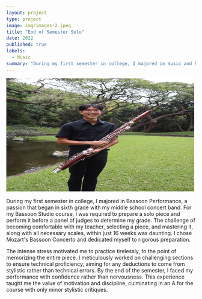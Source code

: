 ```yaml
---
layout: project
type: project
image: img/images-2.jpeg
title: "End of Semester Solo"
date: 2022
published: true
labels:
  - Music
summary: "During my first semester in college, I majored in music and had to prepare a solo throughout that semester that I'd play in front of judges."
---
```

<img class="img-fluid" src="../img/bassoon.jpg" width=500px height=300px>

During my first semester in college, I majored in Bassoon Performance, a passion that began in sixth grade with my middle school concert band. For my Bassoon Studio course, I was required to prepare a solo piece and perform it before a panel of judges to determine my grade. The challenge of becoming comfortable with my teacher, selecting a piece, and mastering it, along with all necessary scales, within just 16 weeks was daunting. I chose Mozart's Bassoon Concerto and dedicated myself to rigorous preparation.

The intense stress motivated me to practice tirelessly, to the point of memorizing the entire piece. I meticulously worked on challenging sections to ensure technical proficiency, aiming for any deductions to come from stylistic rather than technical errors. By the end of the semester, I faced my performance with confidence rather than nervousness. This experience taught me the value of motivation and discipline, culminating in an A for the course with only minor stylistic critiques.
